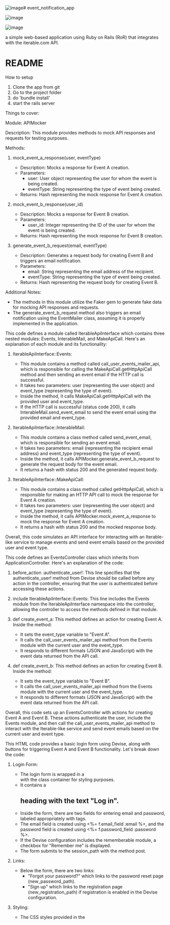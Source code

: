 ![image](https://github.com/sumana-96/event_notification_app/assets/100777469/1ae2d85c-db77-4a41-a722-6ef7d0d82a52)# event_notification_app

![image](https://github.com/sumana-96/event_notification_app/assets/100777469/4f17a654-f607-4494-9d26-eeaec9441c62)

![image](https://github.com/sumana-96/event_notification_app/assets/100777469/ef862650-7f1f-4e9a-b83b-eb43b8abde43)


a simple web-based application using Ruby on Rails (RoR) that integrates with the iterable.com API.
# README
How to setup
  1. Clone the app from git
  2. Go to the project folder
  3. do 'bundle install'
  4. start the rails server

Things to cover:

Module: APIMocker

Description:
  This module provides methods to mock API responses and requests for testing purposes.

Methods:

1. mock_event_a_response(user, eventType)
   - Description: Mocks a response for Event A creation.
   - Parameters:
     - user: User object representing the user for whom the event is being created.
     - eventType: String representing the type of event being created.
   - Returns: Hash representing the mock response for Event A creation.

2. mock_event_b_response(user_id)
   - Description: Mocks a response for Event B creation.
   - Parameters:
     - user_id: Integer representing the ID of the user for whom the event is being created.
   - Returns: Hash representing the mock response for Event B creation.

3. generate_event_b_request(email, eventType)
   - Description: Generates a request body for creating Event B and triggers an email notification.
   - Parameters:
     - email: String representing the email address of the recipient.
     - eventType: String representing the type of event being created.
   - Returns: Hash representing the request body for creating Event B.

Additional Notes:
- The methods in this module utilize the Faker gem to generate fake data for mocking API responses and requests.
- The generate_event_b_request method also triggers an email notification using the EventMailer class, assuming it is properly implemented in the application.


This code defines a module called IterableApiInterface which contains three nested modules: Events, InterableMail, and MakeApiCall. Here's an explanation of each module and its functionality:

1. IterableApiInterface::Events:
   - This module contains a method called call_user_events_mailer_api, which is responsible for calling the MakeApiCall.getHttpApiCall method and then sending an event email if the HTTP call is successful.
   - It takes two parameters: user (representing the user object) and event_type (representing the type of event).
   - Inside the method, it calls MakeApiCall.getHttpApiCall with the provided user and event_type.
   - If the HTTP call is successful (status code 200), it calls InterableMail.send_event_email to send the event email using the provided email and event_type.

2. IterableApiInterface::InterableMail:
   - This module contains a class method called send_event_email, which is responsible for sending an event email.
   - It takes two parameters: email (representing the recipient email address) and event_type (representing the type of event).
   - Inside the method, it calls APIMocker.generate_event_b_request to generate the request body for the event email.
   - It returns a hash with status 200 and the generated request body.

3. IterableApiInterface::MakeApiCall:
   - This module contains a class method called getHttpApiCall, which is responsible for making an HTTP API call to mock the response for Event A creation.
   - It takes two parameters: user (representing the user object) and event_type (representing the type of event).
   - Inside the method, it calls APIMocker.mock_event_a_response to mock the response for Event A creation.
   - It returns a hash with status 200 and the mocked response body.

Overall, this code simulates an API interface for interacting with an Iterable-like service to manage events and send event emails based on the provided user and event type.

This code defines an EventsController class which inherits from ApplicationController. Here's an explanation of the code:


1. before_action :authenticate_user!: This line specifies that the authenticate_user! method from Devise should be called before any action in the controller, ensuring that the user is authenticated before accessing these actions.

2. include IterableApiInterface::Events: This line includes the Events module from the IterableApiInterface namespace into the controller, allowing the controller to access the methods defined in that module.

3. def create_event_a: This method defines an action for creating Event A. Inside the method:
   - It sets the event_type variable to "Event A".
   - It calls the call_user_events_mailer_api method from the Events module with the current user and the event_type.
   - It responds to different formats (JSON and JavaScript) with the event data returned from the API call.

4. def create_event_b: This method defines an action for creating Event B. Inside the method:
   - It sets the event_type variable to "Event B".
   - It calls the call_user_events_mailer_api method from the Events module with the current user and the event_type.
   - It responds to different formats (JSON and JavaScript) with the event data returned from the API call.

Overall, this code sets up an EventsController with actions for creating Event A and Event B. These actions authenticate the user, include the Events module, and then call the call_user_events_mailer_api method to interact with the Iterable-like service and send event emails based on the current user and event type.

This HTML code provides a basic login form using Devise, along with buttons for triggering Event A and Event B functionality. Let's break down the code:

1. Login Form:
   - The login form is wrapped in a <div> with the class container for styling purposes.
   - It contains a <h2> heading with the text "Log in".
   - Inside the form, there are two fields for entering email and password, labeled appropriately with <label> tags.
   - The email field is created using <%= f.email_field :email %>, and the password field is created using <%= f.password_field :password %>.
   - If the Devise configuration includes the rememberable module, a checkbox for "Remember me" is displayed.
   - The form submits to the session_path with the method post.

2. Links:
   - Below the form, there are two links:
     - "Forgot your password?" which links to the password reset page (new_password_path).
     - "Sign up" which links to the registration page (new_registration_path) if registration is enabled in the Devise configuration.

3. Styling:
   - The CSS styles provided in the <style> block are used to style the login form and its elements.
   - Styles include font styles, input field styling, button styling, and layout adjustments for responsiveness.

4. Event A and Event B Buttons:
   - These buttons are not part of the login form but can be included on the same page for additional functionality.
   - They can trigger JavaScript functions or make AJAX requests to the server to perform actions related to Event A and Event B.

Overall, this code provides a clean and simple login form using Devise, along with links for password recovery and user registration. Additionally, it can be extended to 

include functionality for triggering Event A and Event B actions.



